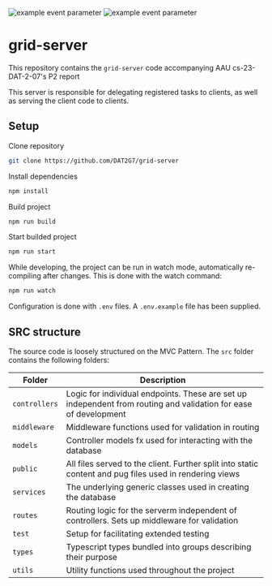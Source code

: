 ![example event parameter](https://github.com/DAT2G7/grid-server/actions/workflows/build.yml/badge.svg?event=push)
![example event parameter](https://github.com/DAT2G7/grid-server/actions/workflows/jest.yml/badge.svg?event=push)

# grid-server

This repository contains the `grid-server` code accompanying AAU cs-23-DAT-2-07's P2 report

This server is responsible for delegating registered tasks to clients, as well as serving the client code to clients.

## Setup

Clone repository

```sh
git clone https://github.com/DAT2G7/grid-server
```

Install dependencies

```sh
npm install
```

Build project

```sh
npm run build
```

Start builded project

```sh
npm run start
```

While developing, the project can be run in watch mode, automatically re-compiling after changes. This is done with the watch command:

```sh
npm run watch
```

Configuration is done with `.env` files. A `.env.example` file has been supplied.

## SRC structure

The source code is loosely structured on the MVC Pattern. The `src` folder contains the following folders:

| Folder        | Description                                                                                                      |
| ------------- | ---------------------------------------------------------------------------------------------------------------- |
| `controllers` | Logic for individual endpoints. These are set up independent from routing and validation for ease of development |
| `middleware`  | Middleware functions used for validation in routing                                                              |
| `models`      | Controller models fx used for interacting with the database                                                      |
| `public`      | All files served to the client. Further split into static content and pug files used in rendering views          |
| `services`    | The underlying generic classes used in creating the database                                                     |
| `routes`      | Routing logic for the serverm independent of controllers. Sets up middleware for validation                      |
| `test`        | Setup for facilitating extended testing                                                                          |
| `types`       | Typescript types bundled into groups describing their purpose                                                    |
| `utils`       | Utility functions used throughout the project                                                                    |
